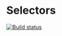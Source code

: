 # Selectors
[![Build status](https://ci.appveyor.com/api/projects/status/66k4uro4jtaxiuv2/branch/main?svg=true)](https://ci.appveyor.com/project/Dmitry57118/selectors/branch/main)
